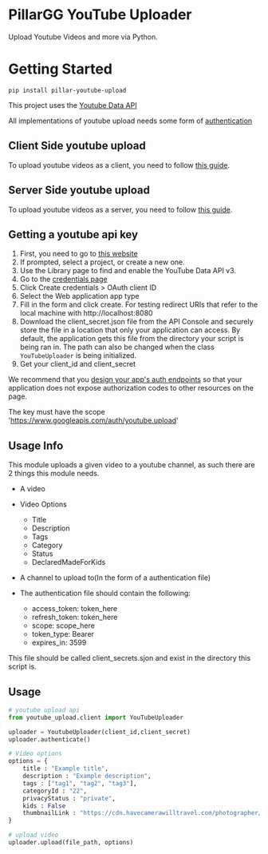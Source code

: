 # PillarGG YouTube Uploader
Upload Youtube Videos and more via Python.

# Getting Started
`pip install pillar-youtube-upload`

This project uses the [Youtube Data API](https://developers.google.com/youtube/v3/docs/videos/insert)

All implementations of youtube upload needs some form of [authentication](https://developers.google.com/youtube/v3/guides/authentication)

## Client Side youtube upload
To upload youtube videos as a client, you need to follow [this guide](https://developers.google.com/youtube/v3/guides/auth/client-side-web-apps).


## Server Side youtube upload
To upload youtube videos as a server, you need to follow [this guide](https://developers.google.com/youtube/v3/guides/auth/server-side-web-apps).


## Getting a youtube api key
1. First, you need to go to [this website](https://console.developers.google.com/apis/library)
2. If prompted, select a project, or create a new one.
3. Use the Library page to find and enable the YouTube Data API v3. 
4. Go to the [credentials page](https://console.developers.google.com/apis/credentials)
5. Click Create credentials > OAuth client ID
6. Select the Web application app type
7. Fill in the form and click create. For testing redirect URIs that refer to the local machine with http://localhost:8080 
8. Download the client_secret.json file from the API Console and securely store the file in a location that only your application can access. By default, the application gets this file from the directory your script is being ran in. The path can also be changed when the class `YouTubeUploader` is being initialized.
8. Get your client_id and client_secret

We recommend that you [design your app's auth endpoints](https://developers.google.com/youtube/v3/guides/auth/server-side-web-apps#protectauthcode) so that your application does not expose authorization codes to other resources on the page.

The key must have the scope 'https://www.googleapis.com/auth/youtube.upload'


## Usage Info

This module uploads a given video to a youtube channel, as such there are 2 things this module needs. 
- A video
- Video Options
  - Title
  - Description
  - Tags
  - Category
  - Status
  - DeclaredMadeForKids
  
- A channel to upload to(In the form of a authentication file)

- The authentication file should contain the following:
  - access_token: token_here
  - refresh_token: token_here
  - scope: scope_here
  - token_type: Bearer
  - expires_in: 3599

This file should be called client_secrets.sjon and exist in the directory this script is.

## Usage

```python
# youtube upload api
from youtube_upload.client import YouTubeUploader

uploader = YoutubeUploader(client_id,client_secret)
uploader.authenticate()

# Video options
options = {
    title : "Example title",
    description : "Example description",
    tags : ["tag1", "tag2", "tag3"],
    categoryId : "22",
    privacyStatus : "private",
    kids : False
    thumbnailLink : "https://cdn.havecamerawilltravel.com/photographer/files/2020/01/youtube-logo-new-1068x510.jpg"
}

# upload video
uploader.upload(file_path, options) 
```
